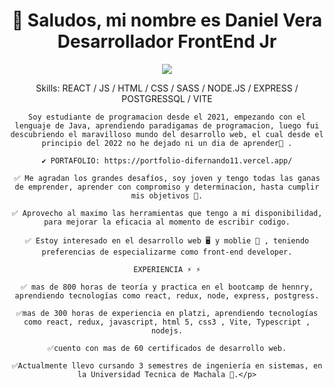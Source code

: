 

<!--
**dannyvera1234/dannyvera1234** is a ✨ _special_ ✨ repository because its `README.md` (this file) appears on your GitHub profile.

Here are some ideas to get you started:

- 🔭 I’m currently working on ...
- 🌱 I’m currently learning ...
- 👯 I’m looking to collaborate on ...
- 🤔 I’m looking for help with ...
- 💬 Ask me about ...
- 📫 How to reach me: ...
- 😄 Pronouns: ...
- ⚡ Fun fact: ...
-->
<div style="text-align: center;">
    <h1>👋 Saludos, mi nombre es Daniel Vera Desarrollador FrontEnd Jr</h1>
  <img src="https://media.giphy.com/media/f3iwJFOVOwuy7K6FFw/giphy.gif" >
   <p>Skills: REACT / JS / HTML / CSS / SASS / NODE.JS / EXPRESS / POSTGRESSQL / VITE

    Soy estudiante de programacion desde el 2021, empezando con el lenguaje de Java, aprendiendo paradigamas de programacion, luego fui descubriendo el maravilloso mundo del desarrollo web, el cual desde el principio del 2022 no he dejado ni un dia de aprender💪 .
    
    ✔ PORTAFOLIO: https://portfolio-difernando11.vercel.app/
    
    ✅ Me agradan los grandes desafíos, soy joven y tengo todas las ganas de emprender, aprender con compromiso y determinacion, hasta cumplir mis objetivos 🚀.
    
    ✅ Aprovecho al maximo las herramientas que tengo a mi disponibilidad, para mejorar la eficacia al momento de escribir codigo.
    
    ✅ Estoy interesado en el desarrollo web 🖥️ y moblie 📱 , teniendo preferencias de especializarme como front-end developer.
    
    EXPERIENCIA ⚡ ⚡
    
    ✅ mas de 800 horas de teoría y practica en el bootcamp de hennry, aprendiendo tecnologías como react, redux, node, express, postgress.
    
    ✅mas de 300 horas de experiencia en platzi, aprendiendo tecnologías como react, redux, javascript, html 5, css3 , Vite, Typescript , nodejs.
    
    ✅cuento con mas de 60 certificados de desarrollo web.
    
    ✅Actualmente llevo cursando 3 semestres de ingeniería en sistemas, en la Universidad Tecnica de Machala 🚀.</p>
</div>
